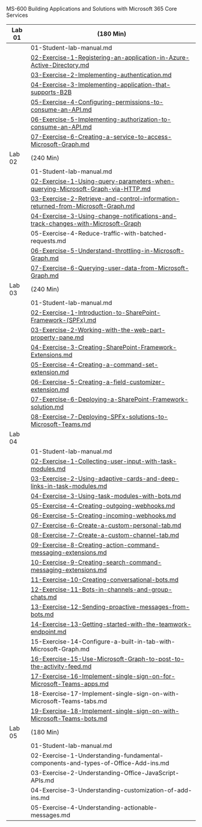 MS-600
 Building Applications and Solutions with Microsoft 365 Core Services

| Lab 01 | (180 Min)                                                    |
| ------ | ------------------------------------------------------------ |
|        | 01-Student-lab-manual.md                                     |
|        | [02-Exercise-1-Registering-an-application-in-Azure-Active-Directory.md](Evidencias/Lab01/exercise01/Evidencias_Exercise01.md) |
|        | [03-Exercise-2-Implementing-authentication.md](Evidencias/Lab01/exercise02/Evidencias_Exercise02.md)                 |
|        | [04-Exercise-3-Implementing-application-that-supports-B2B](Evidencias/Lab01/exercise03/Evidencias_Exercise03.md)  |
|        | [05-Exercise-4-Configuring-permissions-to-consume-an-API.md](Evidencias/Lab01/exercise04/Evidencias_Exercise04.md)   |
|        | [06-Exercise-5-Implementing-authorization-to-consume-an-API.md](Evidencias/Lab01/exercise05/Evidencias_Exercise05.md) |
|        | [07-Exercise-6-Creating-a-service-to-access-Microsoft-Graph.md](Evidencias/Lab01/exercise06/Evidencias_Exercise06.md) |
| Lab 02 | (240 Min)                                                    |
|        | 01-Student-lab-manual.md                                     |
|        | [02-Exercise-1-Using-query-parameters-when-querying-Microsoft-Graph-via-HTTP.md](Evidencias/Lab02/exercise01/Evidencias_lab02_exercise01.md) |
|        | [03-Exercise-2-Retrieve-and-control-information-returned-from-Microsoft-Graph.md](Evidencias/Lab02/exercise02/Evidencias_lab02_exercise02.md) |
|        | [04-Exercise-3-Using-change-notifications-and-track-changes-with-Microsoft-Graph](Evidencias/Lab02/exercise03/Evidencias_lab02_exercise03.md) |
|        | 05-Exercise-4-Reduce-traffic-with-batched-requests.md       |
|        | [06-Exercise-5-Understand-throttling-in-Microsoft-Graph.md](Evidencias/Lab02/exercise05/Evidencias_lab02_exercise05.md)    |
|        | [07-Exercise-6-Querying-user-data-from-Microsoft-Graph.md](Evidencias/Lab02/exercise06/Evidencias_lab02_exercise06.md)     |
| Lab 03 | (240 Min)                                                    |
|        | 01-Student-lab-manual.md                                     |
|        | [02-Exercise-1-Introduction-to-SharePoint-Framework-(SPFx).md](Evidencias/Lab03/exercise01/Evidencias_lab03_exercise01.md) |
|        | [03-Exercise-2-Working-with-the-web-part-property-pane.md](Evidencias/Lab03/exercise02/Evidencias_lab03_exercise02.md)     |
|        | [04-Exercise-3-Creating-SharePoint-Framework-Extensions.md](Evidencias/Lab03/exercise03/Evidencias_lab03_exercise03.md)    |
|        | [05-Exercise-4-Creating-a-command-set-extension.md](Evidencias/Lab03/exercise04/Evidencias_lab03_exercise04.md)            |
|        | [06-Exercise-5-Creating-a-field-customizer-extension.md](Evidencias/Lab03/exercise05/Evidencias_lab03_exercise05.md)       |
|        | [07-Exercise-6-Deploying-a-SharePoint-Framework-solution.md](Evidencias/Lab03/exercise06/Evidencias_lab03_exercise06.md)   |
|        | [08-Exercise-7-Deploying-SPFx-solutions-to-Microsoft-Teams.md](Evidencias/Lab03/exercise07/Evidencias_lab03_exercise07.md) |
| Lab 04 |                                                              |
|        | 01-Student-lab-manual.md                                     |
|        | [02-Exercise-1-Collecting-user-input-with-task-modules.md](Evidencias\Lab04\exercise01\Evidencias_lab04_exercise01.md)     |
|        | [03-Exercise-2-Using-adaptive-cards-and-deep-links-in-task-modules.md](Evidencias\Lab04\exercise02\Evidencias_lab04_exercise02.md) |
|        | [04-Exercise-3-Using-task-modules-with-bots.md](Evidencias\Lab04\exercise03\Evidencias_lab04_exercise03.md)                |
|        | [05-Exercise-4-Creating-outgoing-webhooks.md](Evidencias\Lab04\exercise04\Evidencias_lab04_exercise04.md)                  |
|        | [06-Exercise-5-Creating-incoming-webhooks.md](Evidencias\Lab04\exercise05\Evidencias_lab04_exercise05.md)                  |
|        | [07-Exercise-6-Create-a-custom-personal-tab.md](Evidencias\Lab04\exercise06\Evidencias_lab04_exercise06.md)                |
|        | [08-Exercise-7-Create-a-custom-channel-tab.md](Evidencias\Lab04\exercise07\Evidencias_lab04_exercise07.md)                 |
|        | [09-Exercise-8-Creating-action-command-messaging-extensions.md](Evidencias\Lab04\exercise08\Evidencias_lab04_exercise08.md) |
|        | [10-Exercise-9-Creating-search-command-messaging-extensions.md](Evidencias\Lab04\exercise09\Evidencias_lab04_exercise09.md) |
|        | [11-Exercise-10-Creating-conversational-bots.md](Evidencias\Lab04\exercise10\Evidencias_lab04_exercise10.md)               |
|        | [12-Exercise-11-Bots-in-channels-and-group-chats.md](Evidencias\Lab04\exercise11\Evidencias_lab04_exercise11.md)           |
|        | [13-Exercise-12-Sending-proactive-messages-from-bots.md](Evidencias\Lab04\exercise12\Evidencias_lab04_exercise12.md)       |
|        | [14-Exercise-13-Getting-started-with-the-teamwork-endpoint.md](Evidencias\Lab04\exercise13\Evidencias_lab04_exercise13.md) |
|        | 15-Exercise-14-Configure-a-built-in-tab-with-Microsoft-Graph.md |
|        | [16-Exercise-15-Use-Microsoft-Graph-to-post-to-the-activity-feed.md](Evidencias\Lab04\exercise15\Evidencias_lab04_exercise15.md) |
|        | [17-Exercise-16-Implement-single-sign-on-for-Microsoft-Teams-apps.md](Evidencias\Lab04\exercise16\Evidencias_lab04_exercise16.md) |
|        | 18-Exercise-17-Implement-single-sign-on-with-Microsoft-Teams-tabs.md |
|        | [19-Exercise-18-Implement-single-sign-on-with-Microsoft-Teams-bots.md](Evidencias\Lab04\exercise18\Evidencias_lab04_exercise18.md) |
| Lab 05 | (180 Min)                                                    |
|        | 01-Student-lab-manual.md                                     |
|        | 02-Exercise-1-Understanding-fundamental-components-and-types-of-Office-Add-ins.md |
|        | 03-Exercise-2-Understanding-Office-JavaScript-APIs.md        |
|        | 04-Exercise-3-Understanding-customization-of-add-ins.md      |
|        | 05-Exercise-4-Understanding-actionable-messages.md           |
